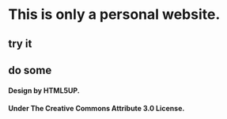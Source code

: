 # This is only a personal website.
## try it 
## do some

#### Design by HTML5UP.
#### Under The Creative Commons Attribute 3.0 License.
